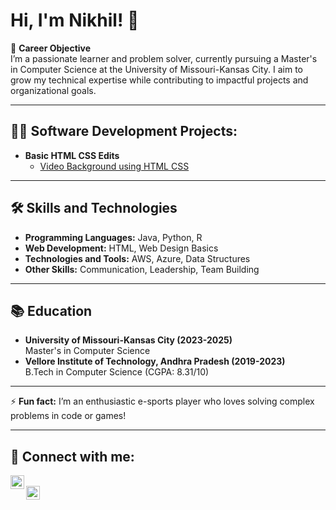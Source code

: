 # Hi, I'm Nikhil! 👋  

🎯 **Career Objective**  
I’m a passionate learner and problem solver, currently pursuing a Master's in Computer Science at the University of Missouri-Kansas City. I aim to grow my technical expertise while contributing to impactful projects and organizational goals.  

---

## 👨‍💻 Software Development Projects:  
- **Basic HTML CSS Edits**  
  - [Video Background using HTML CSS](https://github.com/nikhilk08695/HtmlCssBasic/tree/main)  

---

## 🛠️ Skills and Technologies  
- **Programming Languages:** Java, Python, R  
- **Web Development:** HTML, Web Design Basics  
- **Technologies and Tools:** AWS, Azure, Data Structures  
- **Other Skills:** Communication, Leadership, Team Building  

---

## 📚 Education  
- **University of Missouri-Kansas City (2023-2025)**  
  Master's in Computer Science  
- **Vellore Institute of Technology, Andhra Pradesh (2019-2023)**  
  B.Tech in Computer Science (CGPA: 8.31/10)  

---

⚡ **Fun fact:** I’m an enthusiastic e-sports player who loves solving complex problems in code or games!  

---

## 🤳 Connect with me:  
[<img align="left" alt="Nikhil Kollipara | LinkedIn" width="22px" src="https://cdn.jsdelivr.net/npm/simple-icons@v3/icons/linkedin.svg" />][linkedin]  
[<img align="left" alt="Nikhil Kollipara | Instagram" width="22px" src="https://cdn.jsdelivr.net/npm/simple-icons@v3/icons/instagram.svg" />][instagram]  

[linkedin]: https://linkedin.com/in/joshmadakor  
[instagram]: https://www.instagram.com/joshmadakor/  
